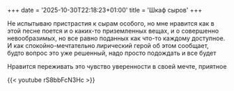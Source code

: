 +++
date = '2025-10-30T22:18:23+01:00'
title = 'Шкаф сыров'
+++

Не испытываю пристрастия к сырам особого, но мне нравится как в этой песне поется и о каких-то приземленных вещах, и о совершенно невообразимых, но все равно поданных как что-то каждому доступное. И как спокойно-мечтательно лирический герой об этом сообщает, будто вопрос это уже решенный, надо просто подождать и все будет

Нравится переживать это чувство уверенности в своей мечте, приятное

{{< youtube rS8bbFcN3Hc >}}
